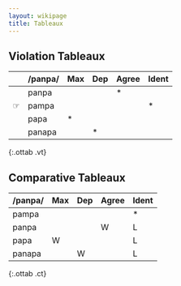 ```yaml
---
layout: wikipage
title: Tableaux
---
```


## Violation Tableaux

|   | /panpa/   | Max | Dep | Agree | Ident |
|---|-----------|-----|-----|-------|-------|
|   | panpa  |     |     | *     |       |
|&#9758;  | pampa  |     |     |       | *     |
|   | papa   | *   |     |       |       |
|   | panapa |     | *   |       |       |
{:.ottab .vt}

## Comparative Tableaux

| /panpa/   | Max | Dep | Agree | Ident |
|-----------|-----|-----|-------|-------|
| pampa  |     |     |       | *     |
| panpa  |     |     | W     | L      |
| papa   | W   |     |       | L      |
| panapa |     | W   |       | L      |
{:.ottab .ct}
